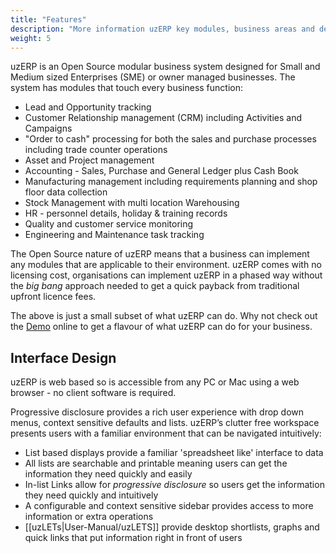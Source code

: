 ```yaml
---
title: "Features"
description: "More information uzERP key modules, business areas and design"
weight: 5
---
```


uzERP is an Open Source modular business system designed for Small and Medium sized Enterprises (SME) or owner managed businesses. The system has modules that touch every business function:

* Lead and Opportunity tracking
* Customer Relationship management (CRM) including Activities and Campaigns
* "Order to cash" processing for both the sales and purchase processes including trade counter operations
* Asset and Project management
* Accounting - Sales, Purchase and General Ledger plus Cash Book
* Manufacturing management including requirements planning and shop floor data collection
* Stock Management with multi location Warehousing
* HR - personnel details, holiday & training records
* Quality and customer service monitoring
* Engineering and Maintenance task tracking

The Open Source nature of uzERP means that a business can implement any modules that are applicable to their environment. uzERP comes with no licensing cost, organisations can implement uzERP in a phased way without the *big bang* approach needed to get a quick payback from traditional upfront licence fees.

The above is just a small subset of what uzERP can do. Why not check out the [Demo](http://try.uzerp.com) online to get a flavour of what uzERP can do for your business.

## Interface Design

uzERP is web based so is accessible from any PC or Mac using a web browser - no client software is required.

Progressive disclosure provides a rich user experience with drop down menus, context sensitive defaults and lists. uzERP’s clutter free workspace presents users with a familiar environment that can be navigated intuitively:

* List based displays provide a familiar 'spreadsheet like' interface to data
* All lists are searchable and printable meaning users can get the information they need quickly and easily
* In-list Links allow for *progressive disclosure* so users get the information they need quickly and intuitively
* A configurable and context sensitive sidebar provides access to more information or extra operations
* [[uzLETs|User-Manual/uzLETS]] provide desktop shortlists, graphs and quick links that put information right in front of users
